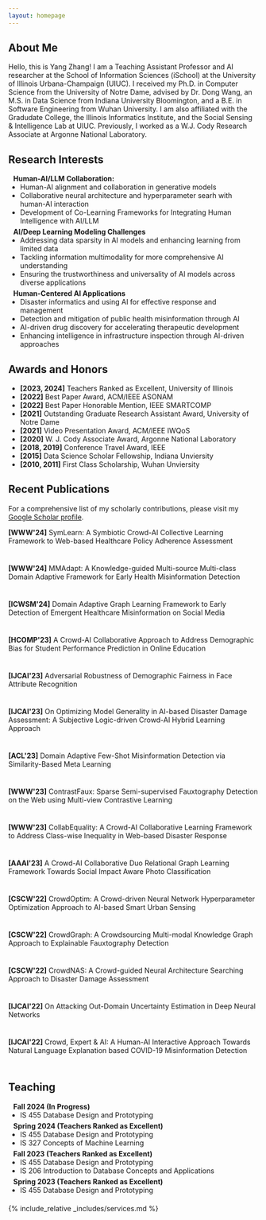 ```yaml
---
layout: homepage
---
```


## About Me

Hello, this is Yang Zhang! I am a Teaching Assistant Professor and AI researcher at the School of Information Sciences (iSchool) at the University of Illinois Urbana-Champaign (UIUC). I received my Ph.D. in Computer Science from the University of Notre Dame, advised by Dr. Dong Wang, an M.S. in Data Science from Indiana University Bloomington, and a B.E. in Software Engineering from Wuhan University. I am also affiliated with the Gradudate College, the Illinois Informatics Institute, and the Social Sensing & Intelligence Lab at UIUC. Previously, I worked as a W.J. Cody Research Associate at Argonne National Laboratory.

## Research Interests
<h4 style="margin:0 10px 0;">Human-AI/LLM Collaboration:</h4>

<ul style="margin:0 0 5px;">
  <li><autocolor>Human-AI alignment and collaboration in generative models</autocolor></li>
  <li><autocolor>Collaborative neural architecture and hyperparameter searh with human-AI interaction</autocolor></li>
  <li><autocolor>Development of Co-Learning Frameworks for Integrating Human Intelligence with AI/LLM</autocolor></li>
</ul>

<h4 style="margin:0 10px 0;">AI/Deep Learning Modeling Challenges</h4>

<ul style="margin:0 0 5px;">
  <li><autocolor>Addressing data sparsity in AI models and enhancing learning from limited data</autocolor></li>
  <li><autocolor>Tackling information multimodality for more comprehensive AI understanding</autocolor></li>
    <li><autocolor>Ensuring the trustworthiness and universality of AI models across diverse applications</autocolor></li>
</ul>

<h4 style="margin:0 10px 0;">Human-Centered AI Applications</h4>

<ul style="margin:0 0 20px;">
  <li><autocolor>Disaster informatics and using AI for effective response and management</autocolor></li>
  <li><autocolor>Detection and mitigation of public health misinformation through AI</autocolor></li>
    <li><autocolor>AI-driven drug discovery for accelerating therapeutic development</autocolor></li>
        <li><autocolor>Enhancing intelligence in infrastructure inspection through AI-driven approaches</autocolor></li>
</ul>


## Awards and Honors

- **[2023, 2024]** Teachers Ranked as Excellent, University of Illinois
- **[2022]** Best Paper Award, ACM/IEEE ASONAM
- **[2022]** Best Paper Honorable Mention, IEEE SMARTCOMP
- **[2021]** Outstanding Graduate Research Assistant Award, University of Notre Dame 
- **[2021]** Video Presentation Award, ACM/IEEE IWQoS
- **[2020]** W. J. Cody Associate Award, Argonne National Laboratory
- **[2018, 2019]** Conference Travel Award, IEEE
- **[2015]** Data Science Scholar Fellowship, Indiana Unviersity
- **[2010, 2011]** First Class Scholarship, Wuhan Unviersity


## Recent Publications

For a comprehensive list of my scholarly contributions, please visit my <a href="https://scholar.google.com/citations?user=uq55RBsAAAAJ&hl=en">Google Scholar profile</a>.


**[WWW'24]** SymLearn: A Symbiotic Crowd-AI Collective Learning Framework to Web-based Healthcare Policy Adherence Assessment <hr style="height:10px; visibility:hidden;" />
**[WWW'24]** MMAdapt: A Knowledge-guided Multi-source Multi-class Domain Adaptive Framework for Early Health Misinformation Detection <hr style="height:10px; visibility:hidden;" />
**[ICWSM'24]** Domain Adaptive Graph Learning Framework to Early Detection of Emergent Healthcare Misinformation on Social Media <hr style="height:10px; visibility:hidden;" />
**[HCOMP'23]** A Crowd-AI Collaborative Approach to Address Demographic Bias for Student Performance Prediction in Online Education <hr style="height:10px; visibility:hidden;" />
**[IJCAI'23]** Adversarial Robustness of Demographic Fairness in Face Attribute Recognition <hr style="height:10px; visibility:hidden;" />
**[IJCAI'23]** On Optimizing Model Generality in AI-based Disaster Damage Assessment: A Subjective Logic-driven Crowd-AI Hybrid Learning Approach <hr style="height:10px; visibility:hidden;" />
**[ACL'23]** Domain Adaptive Few-Shot Misinformation Detection via Similarity-Based Meta Learning <hr style="height:10px; visibility:hidden;" />
**[WWW'23]** ContrastFaux: Sparse Semi-supervised Fauxtography Detection on the Web using Multi-view Contrastive Learning <hr style="height:10px; visibility:hidden;" />
**[WWW'23]** CollabEquality: A Crowd-AI Collaborative Learning Framework to Address Class-wise Inequality in Web-based Disaster Response <hr style="height:10px; visibility:hidden;" />
**[AAAI'23]** A Crowd-AI Collaborative Duo Relational Graph Learning Framework Towards Social Impact Aware Photo Classification <hr style="height:10px; visibility:hidden;" />
**[CSCW'22]** CrowdOptim: A Crowd-driven Neural Network Hyperparameter Optimization Approach to AI-based Smart Urban Sensing <hr style="height:10px; visibility:hidden;" />
**[CSCW'22]** CrowdGraph: A Crowdsourcing Multi-modal Knowledge Graph Approach to Explainable Fauxtography Detection <hr style="height:10px; visibility:hidden;" />
**[CSCW'22]** CrowdNAS: A Crowd-guided Neural Architecture Searching Approach to Disaster Damage Assessment <hr style="height:10px; visibility:hidden;" />
**[IJCAI'22]** On Attacking Out-Domain Uncertainty Estimation in Deep Neural Networks <hr style="height:10px; visibility:hidden;" />
**[IJCAI'22]** Crowd, Expert & AI: A Human-AI Interactive Approach Towards Natural Language Explanation based COVID-19 Misinformation Detection <hr style="height:10px; visibility:hidden;" />

## Teaching
<h4 style="margin:0 10px 0;">Fall 2024 (In Progress)</h4>

<ul style="margin:0 0 5px;">
  <li><autocolor>IS 455 Database Design and Prototyping</autocolor></li>
</ul>

<h4 style="margin:0 10px 0;">Spring 2024 (Teachers Ranked as Excellent)</h4>

<ul style="margin:0 0 5px;">
  <li><autocolor>IS 455 Database Design and Prototyping</autocolor></li>
  <li><autocolor>IS 327 Concepts of Machine Learning</autocolor></li>
</ul>


<h4 style="margin:0 10px 0;">Fall 2023 (Teachers Ranked as Excellent)</h4>

<ul style="margin:0 0 5px;">
  <li><autocolor>IS 455 Database Design and Prototyping</autocolor></li>
  <li><autocolor>IS 206 Introduction to Database Concepts and Applications</autocolor></li>
</ul>

<h4 style="margin:0 10px 0;">Spring 2023 (Teachers Ranked as Excellent)</h4>

<ul style="margin:0 0 20px;">
  <li><autocolor>IS 455 Database Design and Prototyping</autocolor></li>
</ul>


{% include_relative _includes/services.md %}
